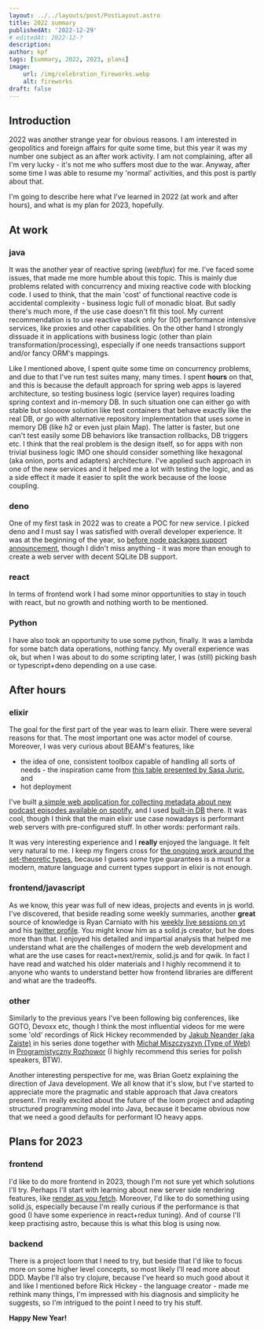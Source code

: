 ```yaml
---
layout: ../../layouts/post/PostLayout.astro
title: 2022 summary
publishedAt: '2022-12-29'
# editedAt: 2022-12-?
description: 
author: kpf
tags: [summary, 2022, 2023, plans]
image: 
    url: /img/celebration_fireworks.webp
    alt: fireworks
draft: false
---
```

## Introduction
2022 was another strange year for obvious reasons. I am interested in geopolitics and foreign affairs for quite some time, but this year it was my number one subject as an after work activity. I am not complaining, after all I'm very lucky - it's not me who suffers most due to the war. Anyway, after some time I was able to resume my 'normal' activities, and this post is partly about that. 

I'm going to describe here what I've learned in 2022 (at work and after hours), and what is my plan for 2023, hopefully. 

## At work
### java
It was the another year of reactive spring (_webflux_) for me. I've faced some issues, that made me more humble about this topic. This is mainly due problems related with concurrency and mixing reactive code with blocking code. I used to think, that the main 'cost' of functional reactive code is accidental complexity - business logic full of monadic bloat. But sadly there's much more, if the use case doesn't fit this tool. My current recommendation is to use reactive stack only for (IO) performance intensive services, like proxies and other capabilities. On the other hand I strongly dissuade it in applications with business logic (other than plain transformation/processing), especially if one needs transactions support and/or fancy ORM's mappings.

Like I mentioned above, I spent quite some time on concurrency problems, and due to that I've run test suites many, many times. I spent **hours** on that, and this is because the default approach for spring web apps is layered architecture, so testing business logic (service layer) requires loading spring context and in-memory DB. In such situation one can either go with stable but sloooow solution like test containers that behave exactly like the real DB, or go with alternative repository implementation that uses some in memory DB (like h2 or even just plain Map). The latter is faster, but one can't test easily some DB behaviors like transaction rollbacks, DB triggers etc. I think that the real problem is the design itself, so for apps with non trivial business logic IMO one should consider something like hexagonal (aka onion, ports and adapters) architecture. I've applied such approach in one of the new services and it helped me a lot with testing the logic, and as a side effect it made it easier to split the work because of the loose coupling.

### deno
One of my first task in 2022 was to create a POC for new service. I picked deno and I must say I was satisfied with overall developer experience. It was at the beginning of the year, so [before node packages support announcement](https://deno.land/manual@v1.17.0/npm_nodejs/compatibility_mode), though I didn't miss anything - it was more than enough to create a web server with decent SQLite DB support.

### react
In terms of frontend work I had some minor opportunities to stay in touch with react, but no growth and nothing worth to be mentioned.

### Python
I have also took an opportunity to use some python, finally. It was a lambda for some batch data operations, nothing fancy. My overall experience was ok, but when I was about to do some scripting later, I was (still) picking bash or typescript+deno depending on a use case.


## After hours
### elixir
The goal for the first part of the year was to learn elixir. There were several reasons for that. The most important one was actor model of course. Moreover, I was very curious about BEAM's features, like
- the idea of one, consistent toolbox capable of handling all sorts of needs - the inspiration came from [this table presented by Sasa Juric](https://www.youtube.com/watch?v=JvBT4XBdoUE&t=2266s), and
- hot deployment

I've built [a simple web application for collecting metadata about new podcast episodes available on spotify](https://github.com/frankiewiczkamil/fomos), and I used [built-in DB](https://www.erlang.org/doc/man/dets.html) there. It was cool, though I think that the main elixir use case nowadays is performant web servers with pre-configured stuff. In other words: performant rails.

It was very interesting experience and I **really** enjoyed the language. It felt very natural to me. I keep my fingers cross for [the ongoing work around the set-theoretic types](https://twitter.com/josevalim/status/1577680998124470273), because I guess _some_ type guarantees is a must for a modern, mature language and current types support in elixir is not enough.

### frontend/javascript
As we know, this year was full of new ideas, projects and events in js world. I've discovered, that beside reading some weekly summaries, another **great** source of knowledge is Ryan Carniato with his [weekly live sessions on yt](https://www.youtube.com/@ryansolid/playlists) and his [twitter profile](https://twitter.com/RyanCarniato). You might know him as a solid.js creator, but he does more than that. I enjoyed his detailed and impartial analysis that helped me understand what are the challenges of modern the web development and what are the use cases for react+next/remix, solid.js and for qwik. In fact I have read and watched his older materials and I highly recommend it to anyone who wants to understand better how frontend libraries are different and what are the tradeoffs. 

### other
Similarly to the previous years I've been following big conferences, like GOTO, Devoxx etc, though I think the most influential videos for me were some 'old' recordings of Rick Hickey recommended by [Jakub Neander (aka Zaiste)](https://twitter.com/zaiste) in his series done together with [Michał Miszczyszyn (Type of Web)](https://typeofweb.com/) in [Programistyczny Rozhowor](https://www.youtube.com/watch?v=4kPpfqJqgNg)  (I highly recommend this series for polish speakers, BTW).

Another interesting perspective for me, was Brian Goetz explaining the direction of Java development. We all know that it's slow, but I've started to appreciate more the pragmatic and stable approach that Java creators present. I'm really excited about the future of the loom project and adapting structured programming model into Java, because it became obvious now that we need a good defaults for performant IO heavy apps.


## Plans for 2023
### frontend

I'd like to do more frontend in 2023, though I'm not sure yet which solutions I'll try. Perhaps I'll start with learning about new server side rendering features, like [render as you fetch](https://17.reactjs.org/docs/concurrent-mode-suspense.html#approach-3-render-as-you-fetch-using-suspense). Moreover, I'd like to do something using solid.js, especially because I'm really curious if the performance is that good (I have some experience in react+redux tuning). And of course I'll keep practising astro, because this is what this blog is using now.

### backend 
There is a project loom that I need to try, but beside that I'd like to focus more on some higher level concepts, so most likely I'll read more about DDD. Maybe I'll also try clojure, because I've heard so much good about it and like I mentioned before Rick Hickey - the language creator - made me rethink many things, I'm impressed with his diagnosis and simplicity he suggests, so I'm intrigued to the point I need to try his stuff. 

**Happy New Year!**



